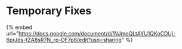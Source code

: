 # Temporary Fixes



{% embed url="https://docs.google.com/document/d/1VJmoQLtAYU1QKoCDUj-6prJds-fZA8sR7N_rp-DF7p8/edit?usp=sharing" %}
